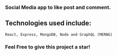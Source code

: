 ### Social Media app to like post and comment. 


## Technologies used include:
    React, Express, MongoDB, Node and GraphQL (MERNG)
    
### Feel Free to give this project a star!
